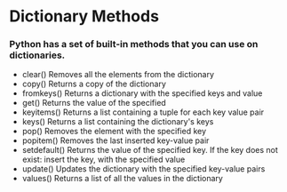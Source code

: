 # Dictionary Methods
### Python has a set of built-in methods that you can use on dictionaries.
* clear()	Removes all the elements from the dictionary
* copy()	Returns a copy of the dictionary
* fromkeys()	Returns a dictionary with the specified keys and value
* get()	Returns the value of the specified 
* keyitems() Returns a list containing a tuple for each key value pair
* keys()	Returns a list containing the dictionary's keys
* pop()	Removes the element with the specified key
* popitem()	Removes the last inserted key-value pair
* setdefault()	Returns the value of the specified key. If the key does not exist: insert the key, with the specified value
* update()	Updates the dictionary with the specified key-value pairs
* values()	Returns a list of all the values in the dictionary
